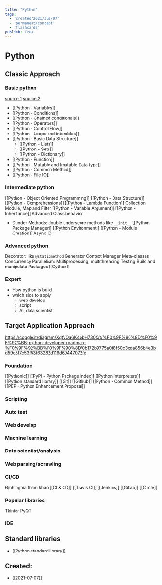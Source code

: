 ```yaml
---
title: "Python"
tags:
  - 'created/2021/Jul/07'
  - 'permanent/concept'
  - 'flashcards'
publish: True
---
```

# Python

## Classic Approach
### Basic python
[source 1](https://www.youtube.com/watch?v=p15xzjzR9j0) 
[source 2](https://www.youtube.com/watch?v=d5BzuLlII_Y)

- [[Python - Variables]]
- [[Python - Conditions]]
- [[Python - Chained conditionals]]
- [[Python - Operators]]
- [[Python - Control Flow]]
- [[Python - Loops and interables]]
- [[Python - Basic Data Structure]]
	- [[Python - Lists]]
	- [[Python - Sets]]
	- [[Python - Dictionary]]
- [[Python - Function]]
- [[Python - Mutable and Imutable Data type]]
- [[Python - Common Method]]
- [[Python - File IO]]

### Intermediate python
[[Python - Object Oriented Programming]]
[[Python - Data Structure]]
[[Python - Comprehensions]]
[[Python - Lambda Function]]
Collection Module, Map and Filter
[[Python - Variable Argument]]
[[Python - Inheritance]]
Advanced Class behavior
- Dunder Methods: double underscore methods like `__init__`
[[Python Package Manager]]
[[Python Environment]]
[[Python - Module Creation]]
Async IO

### Advanced python
Decorator: like `@staticmethod`
Generator
Context Manager
Meta-classes
Concurrency 
Parallelism: Multiprocessing, multithreading
Testing
Build and manipulate Packages
[[Cython]]

### Expert
- How python is build
- which side to apply
	- web develop
	- script
	- AI, data scientist


## Target Application Approach
https://coggle.it/diagram/XgtVOa6K4obH730X/t/%F0%9F%90%8D%F0%9F%92%BB-python-developer-roadmap-%F0%9F%92%BB%F0%9F%90%8D/0b172b9775a0f8f50c3cda856b4e3bd59c3f7c53f53f63282d116d69447072fe

### Foundation
[[Pythonic]]
[[PyPi - Python Package Index]]
[[Python Interpreters]]
[[Python standard library]]
[[Git]]
[[Github]]
[[Python - Common Method]]
[[PEP - Python Enhancement Proposal]]

### Scripting
### Auto test
### Web develop
### Machine learning
### Data scientist/analysis
### Web parsing/scrawling
### CI/CD
Định nghĩa tham khảo [[CI & CD]]
[[Travis CI]]
[[Jenkins]]
[[Gitlab]]
[[Circle]]

### Popular libraries
Tkinter
PyQT
### IDE


## Standard libraries
- [[Python standard library]]

## Created:
- [[2021-07-07]]
